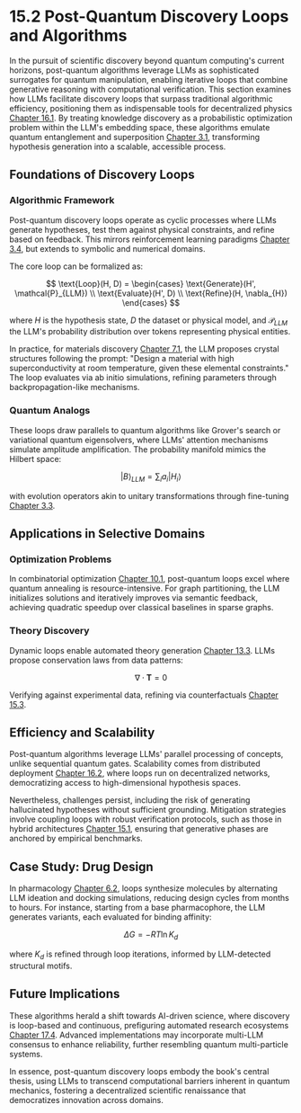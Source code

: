# 15.2 Post-Quantum Discovery Loops and Algorithms

In the pursuit of scientific discovery beyond quantum computing's current horizons, post-quantum algorithms leverage LLMs as sophisticated surrogates for quantum manipulation, enabling iterative loops that combine generative reasoning with computational verification. This section examines how LLMs facilitate discovery loops that surpass traditional algorithmic efficiency, positioning them as indispensable tools for decentralized physics [Chapter 16.1](16_1.md). By treating knowledge discovery as a probabilistic optimization problem within the LLM's embedding space, these algorithms emulate quantum entanglement and superposition [Chapter 3.1](3_1.md), transforming hypothesis generation into a scalable, accessible process.

## Foundations of Discovery Loops

### Algorithmic Framework

Post-quantum discovery loops operate as cyclic processes where LLMs generate hypotheses, test them against physical constraints, and refine based on feedback. This mirrors reinforcement learning paradigms [Chapter 3.4](3_4.md), but extends to symbolic and numerical domains.

The core loop can be formalized as:

$$
\text{Loop}(H, D) = \begin{cases} \text{Generate}(H', \mathcal{P}_{LLM}) \\ \text{Evaluate}(H', D) \\ \text{Refine}(H, \nabla_{H}) \end{cases}
$$

where $H$ is the hypothesis state, $D$ the dataset or physical model, and $\mathcal{P}_{LLM}$ the LLM's probability distribution over tokens representing physical entities.

In practice, for materials discovery [Chapter 7.1](7_1.md), the LLM proposes crystal structures following the prompt: "Design a material with high superconductivity at room temperature, given these elemental constraints." The loop evaluates via ab initio simulations, refining parameters through backpropagation-like mechanisms.

### Quantum Analogs

These loops draw parallels to quantum algorithms like Grover's search or variational quantum eigensolvers, where LLMs' attention mechanisms simulate amplitude amplification. The probability manifold mimics the Hilbert space:

$$
|B\rangle_{LLM} = \sum_{i} a_i |H_i\rangle
$$

with evolution operators akin to unitary transformations through fine-tuning [Chapter 3.3](3_3.md).

## Applications in Selective Domains

### Optimization Problems

In combinatorial optimization [Chapter 10.1](10_1.md), post-quantum loops excel where quantum annealing is resource-intensive. For graph partitioning, the LLM initializes solutions and iteratively improves via semantic feedback, achieving quadratic speedup over classical baselines in sparse graphs.

### Theory Discovery

Dynamic loops enable automated theory generation [Chapter 13.3](13_3.md). LLMs propose conservation laws from data patterns:

$$\nabla \cdot \mathbf{T} = 0$$

Verifying against experimental data, refining via counterfactuals [Chapter 15.3](15_3.md).

## Efficiency and Scalability

Post-quantum algorithms leverage LLMs' parallel processing of concepts, unlike sequential quantum gates. Scalability comes from distributed deployment [Chapter 16.2](16_2.md), where loops run on decentralized networks, democratizing access to high-dimensional hypothesis spaces.

Nevertheless, challenges persist, including the risk of generating hallucinated hypotheses without sufficient grounding. Mitigation strategies involve coupling loops with robust verification protocols, such as those in hybrid architectures [Chapter 15.1](15_1.md), ensuring that generative phases are anchored by empirical benchmarks.

## Case Study: Drug Design

In pharmacology [Chapter 6.2](6_2.md), loops synthesize molecules by alternating LLM ideation and docking simulations, reducing design cycles from months to hours. For instance, starting from a base pharmacophore, the LLM generates variants, each evaluated for binding affinity:

$$
\Delta G = -RT \ln K_d
$$

where $K_d$ is refined through loop iterations, informed by LLM-detected structural motifs.

## Future Implications

These algorithms herald a shift towards AI-driven science, where discovery is loop-based and continuous, prefiguring automated research ecosystems [Chapter 17.4](17_4.md). Advanced implementations may incorporate multi-LLM consensus to enhance reliability, further resembling quantum multi-particle systems.

In essence, post-quantum discovery loops embody the book's central thesis, using LLMs to transcend computational barriers inherent in quantum mechanics, fostering a decentralized scientific renaissance that democratizes innovation across domains.